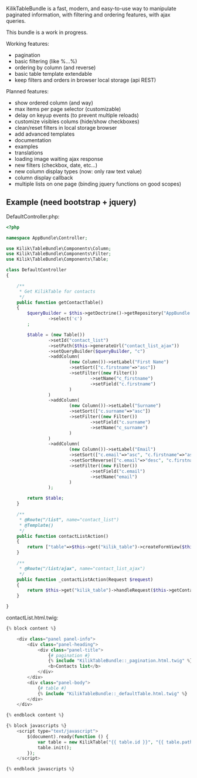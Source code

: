 KilikTableBundle is a fast, modern, and easy-to-use way to manipulate paginated 
information, with filtering and ordering features, with ajax queries.

This bundle is a work in progress.

Working features:
- pagination
- basic filtering (like %...%)
- ordering by column (and reverse)
- basic table template extendable
- keep filters and orders in browser local storage (api REST)

Planned features:
- show ordered column (and way)
- max items per page selector (customizable)
- delay on keyup events (to prevent multiple reloads)
- customize visibles colums (hide/show checkboxes)
- clean/reset filters in local storage browser
- add advanced templates
- documentation
- examples
- translations
- loading image waiting ajax response
- new filters (checkbox, date, etc...)
- new column display types (now: only raw text value)
- column display callback
- multiple lists on one page (binding jquery functions on good scopes)

## Example (need bootstrap + jquery)

DefaultController.php:
```php
<?php

namespace AppBundle\Controller;

use Kilik\TableBundle\Components\Column;
use Kilik\TableBundle\Components\Filter;
use Kilik\TableBundle\Components\Table;

class DefaultController
{

    /**
     * Get KilikTable for contacts
     */
    public function getContactTable()
    {
        $queryBuilder = $this->getDoctrine()->getRepository("AppBundle:Contact")->createQueryBuilder("c")
                ->select('c')
        ;

        $table = (new Table())
                ->setId("contact_list")
                ->setPath($this->generateUrl("contact_list_ajax"))
                ->setQueryBuilder($queryBuilder, "c")
                ->addColumn(
                        (new Column())->setLabel("First Name")
                        ->setSort(["c.firstname"=>"asc"])
                        ->setFilter((new Filter())
                                ->setName("c_firstname")
                                ->setField("c.firstname")
                        )
                )
                ->addColumn(
                        (new Column())->setLabel("Surname")
                        ->setSort(["c.surname"=>"asc"])
                        ->setFilter((new Filter())
                                ->setField("c.surname")
                                ->setName("c_surname")
                        )
                )
                ->addColumn(
                        (new Column())->setLabel("Email")
                        ->setSort(["c.email"=>"asc", "c.firstname"=>"asc", "c.surname"=>"asc"])
                        ->setSortReverse(["c.email"=>"desc", "c.firstname"=>"asc", "c.surname"=>"asc"])
                        ->setFilter((new Filter())
                                ->setField("c.email")
                                ->setName("email")
                        )
                );

        return $table;
    }

    /**
     * @Route("/list", name="contact_list")
     * @Template()
     */
    public function contactListAction()
    {
        return ["table"=>$this->get("kilik_table")->createFormView($this->getContactTable())];
    }

    /**
     * @Route("/list/ajax", name="contact_list_ajax")
     */
    public function _contactListAction(Request $request)
    {
        return $this->get("kilik_table")->handleRequest($this->getContactTable(), $request);
    }

}
```

contactList.html.twig:
```php
{% block content %}

    <div class="panel panel-info">        
        <div class="panel-heading">        
            <div class="panel-title">
                {# pagination #}
                {% include "KilikTableBundle::_pagination.html.twig" %}
                <b>Contacts list</b>
            </div>
        </div>        
        <div class="panel-body">        
            {# table #}
            {% include "KilikTableBundle::_defaultTable.html.twig" %}
        </div>        
    </div>        

{% endblock content %}

{% block javascripts %}
    <script type="text/javascript">
        $(document).ready(function () {
            var table = new KilikTable("{{ table.id }}", "{{ table.path }}");
            table.init();
        });
    </script>

{% endblock javascripts %}
```